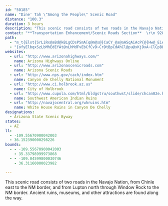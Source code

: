 ```yaml
---
id: "50185"
name: "Dine' Tah \"Among the People\" Scenic Road"
distance: "100.3"
duration: 3 hours
description: "This scenic road consists of two roads in the Navajo Nation, from Chinle east to the NM border, and from Lupton north through Window Rock to the NM border.  Ancient ruins, museums, and other attractions are found along the way."
contact: "**Transportation Enhancement/Scenic Roads Section**  \r\n 928-779-7595  \r\n [Send Email](mailto:tflaitz@azdot.gov)  \r\n\r\n"
path:
  - "m_t{Elxt{SrLiRx@aBd@kBLgCDsPSmA[q@m@s@}CaCY_@a@aASqAiAcP{@{Hw@_EiAgCiDmFYq@Ie@FoAiIqJk@m@e@Y_Ds@wLaB{@WaCmAi@a@q@}@w@qAgBuEmBaDgAgAiAy@mUeNiAaAiCeEi@aBeL}X}AmEuCyGsAmBy@aAcEwCoPiJwCyAoA{@yAuAu@{A]sAGsBg@egAXyGnA}FlPqi@j@uDPyDGmCY_EiAiKoD_c@_E_c@BgDb@{Dx@wCtNkV~AaEh@iCX{CBeDWsDyEsUsCaPiIqa@yFeXoAsE_@aAcAsBgRiZoHmKcAoAwBcBgPoJsAyA_B{BsAcDc@uBaJo[iAuDcAkCu@sAqKiOgCmEuRye@eEiImPwXeLuQcAqAcEgDi`@kXuEkEyLiPedAixAaEyEoC}BqLkHse@qXgGeDaW}NiFmCa_CyhAoF_CgSaKco@sZkGqCuH{DyEqEyAsB{KkT}CmHiBoGaYmoA{Lei@iFiVqYcoAgBsJOgBE{Fh@gK^kE~AgIx@_C|BuD`DgE|jA_}AtAeChAqChAaFh@aExA}Xn@mJvEww@JgCQyHcAaG}@yDiBgGo@eAsCoDqHsFcDyCuIgK_HiJ{GeHyAyBcAoBcBsFe@wCwDs[mEwYiAaJoAsHsBqNYwAyAaEmC{D}B_CsB_BuGeEiq@se@uL}H_UsPgb@_Y|@_E|@}HTkDPaNv@sGt@gDjIkQpN{YrDgG`B{B`J{KxC}CrRwVxOcT~B{BvBmAhD_AdCQnGDhEk@pDoAxDkClDuErj@u~@rBmClBmBdDkBbEiAbCWvB?rCL|D~@vIrElU|MpFjCvF~ArHpApIZ|DG`Hk@lGmAvDsAxDeB|CeB|DoC|B}BnFcGxs@{{@hBsCx@kB~@oDZeBFaBCqEuD{^SsEAis@DsUPuEl@}Gh@kElBaJbAkDvBwF|AcDrDuGjB_CtCaDxO{MxCaE~AsCvFcOhRwYrBqEtMy]`CsD`AgA`GkF~BmC|AoC`GaPt@yAxC{DvBcBbDaB`c@mOfg@kO~OqEjCa@dCEbDXvUlEhBDbGQbBLzAAvCd@bAPbD`AtLnG`D|@fCd@fCRlDFhDSbBY`FqAlDcBjCeBnBeBnB{BnBoC~^}t@jOeZxCoF~EwHnWk_@vEuFxBmB|EmDlDqBnaCm`A`D_BbCeBnBmBlCaD|CaGrBeGd@mBh@{CvD}Y~AmHbBkGrA{DxBgFbDaGzDyF"
  - "{ofyElbqxSzLbMhEdEfAt@nLhMdFvEbCfCvD~CrDtBpCdAhCl@pu@xKjDxA~ClCpBLnAeAdBgAzDmB~DqAlEu@vVyAjDIfITbDTlEl@xJbCvEfBff@zTrCz@tAV`~ApKxUxAfGHdFKxKmAtk@gLd@@rkBm^b@`HhAxKna@fqDhBErQfBve@zBjEh@vCjA~@h@~@x@~@jAhB~CvG|PzBxCrB`BzBdAnu@tY`F~AvCn@hG~@tuAbNhAX|Ap@`OzJ|Ax@~A^fBFfl@{D|Ee@|F_AvFyBtXoLxXqOhCkAbBe@xCYb_@kArHa@pJsAbVaEzG}@dEM`CF~hBdHhFd@jN~BzDThUm@lFDlAPdEfA~ZhKpErAnf@dMdfAlWjIxBxBlAvBhBnBhDhAfDbApI^tBh@rBlAdCnBfClBxAnFfDdKrFrx@xe@`HtDdBj@tq@`JxNvA`ESbCc@fJsCtCe@pF[ndAk@jHVpNlAbEFlU?`[sAtQsBvCSzMCtBU`Be@|C_A`dAka@vFeB~_@}HrE_BlF{ClRuN|DkCbCsAnUuJpI}Cbf@iR`IoBf{@{NxFyA~\\uKbCmAbC}ArXuSzF}DrH}D~KmErDuBrC_Cli@_i@vEuDrGeDliAya@bVoInCq@hEe@~CEp\\p@bGe@bDy@vFyBpLaGth@sV~DqA|Dm@nPq@hAYrBkAX[n@s@`EqG"
websites:
  - url: "http://www.arizonahighways.com/"
    name: Arizona Highways Online
  - url: "http://www.arizonascenicroads.com"
    name: Arizona Scenic Roads
  - url: "http://www.nps.gov/cach/index.htm"
    name: Canyon de Chelly National Monument
  - url: "http://www.ci.holbrook.az.us"
    name: City of Holbrook
  - url: "http://www.cupola.com/html/bldgstru/southwst/slide/chcan02e.htm"
    name: Southwest American Indian Ruins
  - url: "http://navajocentral.org/whruins.htm"
    name: White House Ruins in Canyon De Chelly
designations:
  - Arizona State Scenic Byway
states:
  - AZ
ll:
  - -109.55670900042003
  - 36.152390000298226
bounds:
  - - -109.55670900042003
    - 35.33798999973868
  - - -109.04599800030746
    - 36.31160000023982

---
```


This scenic road consists of two roads in the Navajo Nation, from Chinle east to the NM border, and from Lupton north through Window Rock to the NM border.  Ancient ruins, museums, and other attractions are found along the way.
